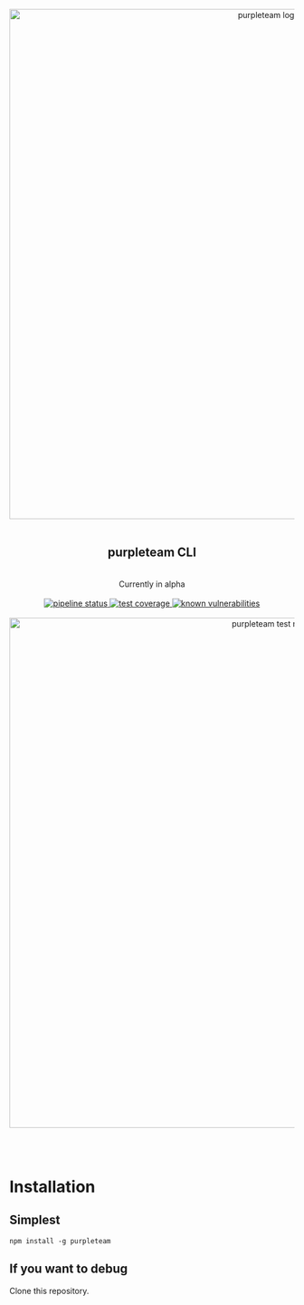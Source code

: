 <div align="center">
  <br/>
  <a href="https://purpleteam-labs.com" title="purpleteam">
    <img width=900px src="https://gitlab.com/purpleteam-labs/purpleteam/raw/master/assets/images/purpleteam-banner.png" alt="purpleteam logo">
  </a>
  <br/>
  <br/>
  <h2>purpleteam CLI</h2><br/>
    Currently in alpha
  <br/><br/>

  <a href="https://gitlab.com/purpleteam-labs/purpleteam/commits/master" title="pipeline status">
     <img src="https://gitlab.com/purpleteam-labs/purpleteam/badges/master/pipeline.svg" alt="pipeline status">
  </a>

  <a href="https://gitlab.com/purpleteam-labs/purpleteam/commits/master" title="test coverage">
     <img src="https://gitlab.com/purpleteam-labs/purpleteam/badges/master/coverage.svg" alt="test coverage">
  </a>

  <a href="https://snyk.io/test/github/purpleteam-labs/purpleteam?targetFile=package.json" title="known vulnerabilities">
    <img src="https://snyk.io/test/github/purpleteam-labs/purpleteam/badge.svg?targetFile=package.json" alt="known vulnerabilities"/>
  </a>
  <br/><br/>
  <a href="https://purpleteam-labs.com" title="purpleteam">
    <img width=900px src="https://gitlab.com/purpleteam-labs/purpleteam/uploads/2101d9c56556f77490c696fb4d39c742/EndOfTestRun.png" alt="purpleteam test run">
  </a>

<br/><br/>
</div>

# Installation

## Simplest

`npm install -g purpleteam`

## If you want to debug

Clone this repository.
